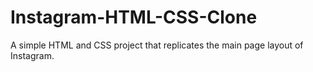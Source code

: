 # Instagram-HTML-CSS-Clone
A simple HTML and CSS project that replicates the main page layout of Instagram.
